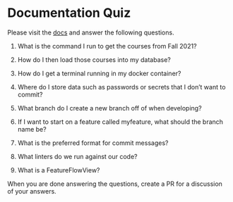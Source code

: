 # Documentation Quiz

Please visit the [docs](https://semesterly-v2.readthedocs.io/en/latest/index.html) and
answer the following questions.

1. What is the command I run to get the courses from Fall 2021?

1. How do I then load those courses into my database?

1. How do I get a terminal running in my docker container?

1. Where do I store data such as passwords or secrets that I don’t want to commit?

1. What branch do I create a new branch off of when developing?

1. If I want to start on a feature called myfeature, what should the branch name be?

1. What is the preferred format for commit messages?

1. What linters do we run against our code?

1. What is a FeatureFlowView?


When you are done answering the questions, create a PR for a discussion of your answers.